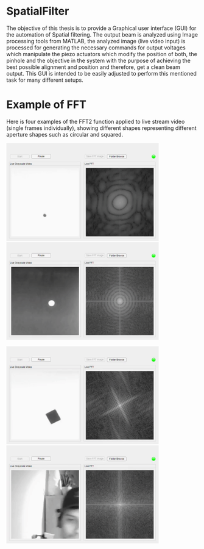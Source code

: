 # SpatialFilter

The objective of this thesis is to provide a Graphical user interface (GUI) for the automation of Spatial filtering. The output beam is analyzed using Image processing tools from MATLAB, the analyzed image (live video input) is processed for generating the necessary commands for output voltages which manipulate the piezo actuators which modify the position of both, the pinhole and the objective in the system with the purpose of achieving the best possible alignment and position and therefore, get a clean beam output. This GUI is intended to be easily adjusted to perform this mentioned task for many different setups.


# Example of FFT
Here is four examples of the FFT2 function applied to live stream video (single frames individually), showing different shapes representing different aperture shapes such as circular and squared. 

<p float="left"> 
   <img src="LiveFFT_app/GIFcircle1.gif" width="400">
   <img src="LiveFFT_app/GIFcircle2.gif" width="400">
</p>

<p float="left">
  <img src="LiveFFT_app/GIFsquare.gif" width="400">
  <img src="LiveFFT_app/GIFstar.gif" width="400">
</p>

